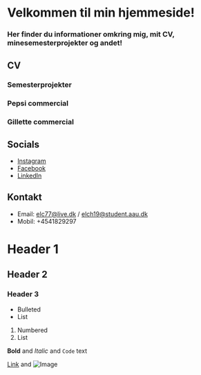 # Velkommen til min hjemmeside!

### Her finder du informationer omkring mig, mit CV, minesemesterprojekter og andet!


## CV

### Semesterprojekter
### Pepsi commercial
### Gillette commercial

## Socials
- [Instagram](https://www.instagram.com/bivermedv/)
- [Facebook](https://www.facebook.com/emil.christiansen.98/)
- [LinkedIn](https://www.linkedin.com/in/emilchristiansensiv/)


## Kontakt
- Email: elc77@live.dk / elch19@student.aau.dk
- Mobil: +4541829297

# Header 1
## Header 2
### Header 3

- Bulleted
- List

1. Numbered
2. List

**Bold** and _Italic_ and `Code` text

[Link](url) and ![Image](src)
```

